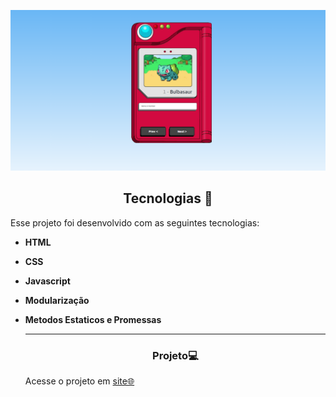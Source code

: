 <p align="center"> 
  <img alt="Projeto" src="./interface.png">

</p>



<!--  -->


<h2 align="center">Tecnologias 🚀</h2>
   
<p>Esse projeto foi desenvolvido com as seguintes tecnologias:</p>

- **HTML**
- **CSS**
- **Javascript**
- **Modularização**
- **Metodos Estaticos e Promessas**



  
  ---
  <h3 align="center">Projeto💻 </h3>
  <p>Acesse o projeto em <a href="https://github.com/Micaela-Marques/pokedex/settings/pages"> site🌐
  </p>
